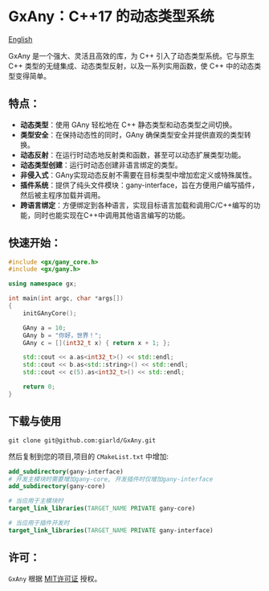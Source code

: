 # GxAny：C++17 的动态类型系统
[English](README.md)

GxAny 是一个强大、灵活且高效的库，为 C++ 引入了动态类型系统。它与原生 C++ 类型的无缝集成、动态类型反射，以及一系列实用函数，使 C++ 中的动态类型变得简单。

## 特点：
- **动态类型**：使用 GAny 轻松地在 C++ 静态类型和动态类型之间切换。
- **类型安全**：在保持动态性的同时，GAny 确保类型安全并提供直观的类型转换。
- **动态反射**：在运行时动态地反射类和函数，甚至可以动态扩展类型功能。
- **动态类型创建**：运行时动态创建非语言绑定的类型。
- **非侵入式**：GAny实现动态反射不需要在目标类型中增加宏定义或特殊属性。
- **插件系统**：提供了纯头文件模块：gany-interface，旨在方便用户编写插件，然后被主程序加载并调用。
- **跨语言绑定**：方便绑定到各种语言，实现目标语言加载和调用C/C++编写的功能，同时也能实现在C++中调用其他语言编写的功能。

## 快速开始：
```cpp
#include <gx/gany_core.h>
#include <gx/gany.h>

using namespace gx;

int main(int argc, char *args[])
{
    initGAnyCore();

    GAny a = 10;
    GAny b = "你好，世界！";
    GAny c = [](int32_t x) { return x + 1; };

    std::cout << a.as<int32_t>() << std::endl;
    std::cout << b.as<std::string>() << std::endl;
    std::cout << c(5).as<int32_t>() << std::endl;

    return 0;
}
```

## 下载与使用
```shell
git clone git@github.com:giarld/GxAny.git
```
然后复制到您的项目,项目的 `CMakeList.txt` 中增加:
```cmake
add_subdirectory(gany-interface)
# 开发主模块时需要增加gany-core, 开发插件时仅增加gany-interface
add_subdirectory(gany-core)

# 当应用于主模块时
target_link_libraries(TARGET_NAME PRIVATE gany-core)

# 当应用于插件开发时
target_link_libraries(TARGET_NAME PRIVATE gany-interface)
```

## 许可：
`GxAny` 根据 [MIT许可证](LICENSE.txt) 授权。
